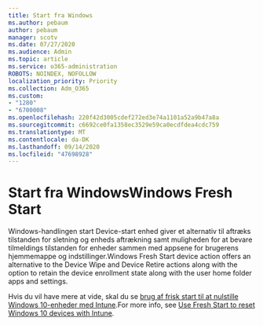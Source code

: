 ```yaml
---
title: Start fra Windows
ms.author: pebaum
author: pebaum
manager: scotv
ms.date: 07/27/2020
ms.audience: Admin
ms.topic: article
ms.service: o365-administration
ROBOTS: NOINDEX, NOFOLLOW
localization_priority: Priority
ms.collection: Adm_O365
ms.custom:
- "1280"
- "6700008"
ms.openlocfilehash: 220f42d3005cdef272ed3e74a1101a52a9b47a8a
ms.sourcegitcommit: c6692ce0fa1358ec3529e59ca0ecdfdea4cdc759
ms.translationtype: MT
ms.contentlocale: da-DK
ms.lasthandoff: 09/14/2020
ms.locfileid: "47698928"
---
```

# <a name="windows-fresh-start"></a><span data-ttu-id="ddf18-102">Start fra Windows</span><span class="sxs-lookup"><span data-stu-id="ddf18-102">Windows Fresh Start</span></span>

<span data-ttu-id="ddf18-103">Windows-handlingen start Device-start enhed giver et alternativ til aftræks tilstanden for sletning og enheds aftrækning samt muligheden for at bevare tilmeldings tilstanden for enheder sammen med appsene for brugerens hjemmemappe og indstillinger.</span><span class="sxs-lookup"><span data-stu-id="ddf18-103">Windows Fresh Start device action offers an alternative to the Device Wipe and Device Retire actions along with the option to retain the device enrollment state along with the user home folder apps and settings.</span></span>

<span data-ttu-id="ddf18-104">Hvis du vil have mere at vide, skal du se [brug af frisk start til at nulstille Windows 10-enheder med Intune](https://docs.microsoft.com/intune/device-fresh-start).</span><span class="sxs-lookup"><span data-stu-id="ddf18-104">For more info, see [Use Fresh Start to reset Windows 10 devices with Intune](https://docs.microsoft.com/intune/device-fresh-start).</span></span>
